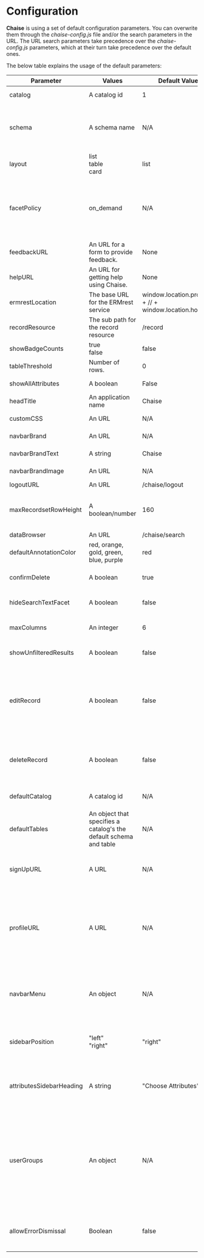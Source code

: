 # Configuration

**Chaise** is using a set of default configuration parameters. You can overwrite them through the _chaise-config.js_ file and/or the search parameters in the URL. The URL search parameters take precedence over the _chaise-config.js_ parameters, which at their turn take precedence over the default ones.

The below table explains the usage of the default parameters:

| Parameter | Values | Default Value | chaise-config.js | URL | Remarks |
|-----------|--------|---------------|------------------|-----|---------|
| catalog | A catalog id | 1 | "catalog":\<id\> | catalog=\<id\> | The catalog id has a numeric value |
| schema | A schema name | N/A | "schema":\<name\> | schema=\<name\> | A default value can be established through the [schema annotation default keys](https://github.com/informatics-isi-edu/chaise/blob/master/doc/annotation.md#schema-annotations). <br> A random schema of the catalog is selected if it is not specified otherwise. |
| layout | list <br> table <br> card | list | "layout":\<value\> | layout=\<value\> | The view the summary page will be rendered. |
| facetPolicy | on_demand | N/A | "facetPolicy":\<value\> | N/A | If present with the _on_demand_ value, requests (for facets count and for facets distinct values) will be issued only for the selected facets. <br> At start up, the facets with the "top" annotation will be selected.<br>  On demand, you can check also other facets. |
| feedbackURL | An URL for a form to provide feedback. | None | "feedbackURL":\<URL\> | N/A | |
| helpURL | An URL for getting help using Chaise. | None | "helpURL":\<URL\> | N/A | |
| ermrestLocation | The base URL for the ERMrest service | window.location.protocol + // + window.location.host | "ermrestLocation": \<URL\> | N/A | The location of the ERMrest service. |
| recordResource | The sub path for the record resource | /record | "recordResource":\<value\> | N/A | |
| showBadgeCounts | true <br> false | false | "showBadgeCounts":\<value\> | N/A | If true, facet counts will be displayed in the sidebar. |
| tableThreshold | Number of rows. | 0 | "tableThreshold":\<value\> | N/A | Max number of rows default to transpose view. |
| showAllAttributes | A boolean | False | "showAllAttributes":\<value\> | N/A | If present and True, select all the attributes in the search page. |
| headTitle | An application name | Chaise | "headTitle":\<value\> | N/A | The application name. |
| customCSS | An URL | N/A | "customCSS":\<value\> | N/A | The URL for a style sheet file to be applied for the application header. |
| navbarBrand | An URL | N/A | "navbarBrand":\<value\> | N/A | The URL for the branding logo in the top navigation bar. |
| navbarBrandText | A string | Chaise | "navbarBrandText":\<value\> | N/A | The value to be displayed in the navigation bar. |
| navbarBrandImage | An URL | N/A | "navbarBrandImage":\<value\> | N/A | The URL for an image to be displayed in the navigation bar. |
| logoutURL | An URL | /chaise/logout | "logoutURL":\<value\> | N/A | The URL to the logout page. |
| maxRecordsetRowHeight | A boolean/number | 160 | "maxRecordsetRowHeight":\<value\> | N/A | Set this property to false if you don't want content to be clipped in tables else set it to a number which represent the maximum row height when not expanded. |
| dataBrowser | An URL | /chaise/search | "dataBrowser":\<value\> | N/A | The URL to continue after a logout. |
| defaultAnnotationColor | red, orange, gold, green, blue, purple | red | "defaultAnnotationColor":\<value\> | N/A | In `/chaise/viewer`, annotations' borders and colors will default to this value. |
| confirmDelete | A boolean | true | "confirmDelete":\<value\> | N/A | If `false`, the user will **not** be prompted by a modal when deleting an item |
| hideSearchTextFacet | A boolean | false | "hideSearchTextFacet":\<value\> | N/A | Whether the search box for attributes names and values should be hidden |
| maxColumns | An integer | 6 | "maxColumns":\<value\> | N/A | The maximum number of columns to be displayed in the search result table |
| showUnfilteredResults | A boolean | false | "showUnfilteredResults":\<value\> | N/A | If present and equal **true**, data will be displayed in the search result table even if no filter was selected. |
| editRecord | A boolean | false | "editRecord":\<value\> | N/A | If not present or equal to **true**, the recordedit page allows for inserting records and editing records. The record page will have an edit button for both of these cases as well. If equal to **false**, a dialog appears on recordedit that disallows use of the app and the edit button does not appear in the record app |
| deleteRecord | A boolean | false | "deleteRecord":\<value\> | N/A | If present and equal to **true**, the recordedit page will show delete button if editRecord is also true, and record page will show delete button if this is true. Otherwise, hide delete buttons. |
| defaultCatalog | A catalog id | N/A | "defaultCatalog":\<id\> | N/A | The catalog id has a numeric value. Use this parameter to specify which catalog Chaise shows by default. |
| defaultTables | An object that specifies a catalog's the default schema and table | N/A | "defaultTables": {N: {"schema": S, "table": T}, ...} | N/A | Use this parameter to specify for each catalog `N`, which table `T` Chaise shows by default. |
| signUpURL | A URL | N/A | "signUpURL":\<your_URL\> | N/A | Use this parameter to specify what the "Sign Up" link in the navbar should link to. If `signUpURL` is unspecified, the navbar will not display a "Sign Up" link. |
| profileURL | A URL | N/A | "profileURL":\<your_URL\> | N/A | When a user is logged in, the navbar displays the user's username. Use this parameter to specify what the username in the navbar should link to (e.g. `https://www.globus.org/app/account` if your deployment uses Globus authentication). If `profileURL` is unspecified, the navbar will display the username as regular text. |
| navbarMenu | An object | N/A | "navbarMenu":\{...\} | N/A | Use this parameter to customize the menu items displayed in the navbar at the top of all Chaise apps by supplying an object with your links and/or dropdown menus. Consult the _chaise-config.js_ file for more details about format. |
| sidebarPosition | "left" <br> "right" | "right" | "sidebarPosition": <value> | N/A | Applies to the Search app only. If <value> is "left", the sidebar will be on the left and the main content will shift left correspondingly. If <value> is "right", the sidebar will be on the right. |
| attributesSidebarHeading | A string | "Choose Attributes" | "attributesSidebarHeading": <value> | N/A | Applies to Search app only. Use this parameter to customize the heading displayed in at the top of the Attributes sidebar (usually the first sidebar that appears when the Search app loads). |
| userGroups | An object | N/A | "userGroups" : {"curators": <group id>, "annotators": <group id>, "curators": <group id>} | N/A | For Viewer app only. The Viewer app assigns an authenticated user one of three permission levels depending on the user's Globus memberships. The permission levels, from highest to lowest, are `curator`, `annotator`, `user`. The default Globus group IDs that determine who's a `curator`, `annotator`, or `user` are set by [RBK](https://github.com/informatics-isi-edu/rbk-project). To override these default group IDs for each permission level, you may specify your own via this `userGroups` setting.
| allowErrorDismissal | Boolean | false | "allowErrorDismissal" : true | NA | All terminal error message display an error message dialog that is not dismissable by default. Set this property to true if you want to allow dismissable error message dialogs.
